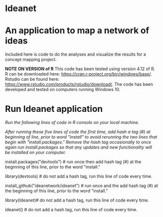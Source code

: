 # Ideanet
# An application to map a network of ideas 
Included here is code to do the analyses and visualize the results for a concept mapping project.

**NOTE ON VERSION of R**
 This code has been tested using  version 4.12 of R. R can be downloaded here: https://cran.r-project.org/bin/windows/base/. Rstudio can be found here:  https://www.rstudio.com/products/rstudio/download/.  The code has been developed and tested on computers running Windows 10.
 
# Run Ideanet application
*Run the following lines of code in R console on your local machine.*

*After running these five lines of code the first time, add hash a tag (#) at beginning of line, prior to word "install" to avoid rerunning the two lines that begin with "install.packages." Remove the hash tag occasionally to once again run install.packages so that any updates and new functionality will be installed on your computer.*

install.packages("devtools") # run once then add hash tag (#) at the beginning of this line, prior to the word "install."

library(devtools) # do not add a hash tag, run this line of code every time.

install_github("ideanetwork/ideanet") # run once and the add hash tag (#) at the beginning of this line, prior to the word "install." 

library(Ideanet)# do not add a hash tag, run this line of code every time.

ideanet() # do not add a hash tag, run this line of code every time.
